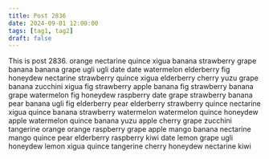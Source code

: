 ```yaml
---
title: Post 2836
date: 2024-09-01 12:00:00
tags: [tag1, tag2]
draft: false
---
```

This is post 2836.
orange
nectarine
quince
xigua
banana
strawberry
grape
banana
banana
grape
ugli
ugli
date
date
watermelon
elderberry
fig
honeydew
nectarine
strawberry
quince
xigua
elderberry
cherry
yuzu
grape
banana
zucchini
xigua
fig
strawberry
apple
banana
fig
strawberry
banana
grape
watermelon
fig
honeydew
raspberry
date
grape
strawberry
banana
pear
banana
ugli
fig
elderberry
pear
elderberry
strawberry
quince
nectarine
xigua
quince
banana
strawberry
watermelon
watermelon
quince
honeydew
apple
watermelon
quince
banana
yuzu
apple
cherry
grape
zucchini
tangerine
orange
orange
raspberry
grape
apple
mango
banana
nectarine
mango
quince
pear
elderberry
raspberry
kiwi
date
lemon
grape
ugli
honeydew
lemon
xigua
quince
tangerine
cherry
honeydew
nectarine
kiwi
